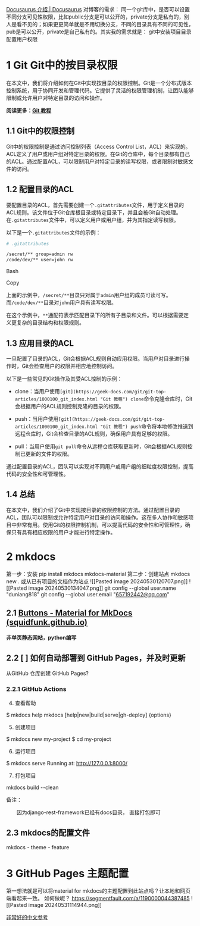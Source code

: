 [Docusaurus 介绍 | Docusaurus](https://docusaurus.io/zh-CN/docs#fast-track)
对博客的需求：
同一个git库中，是否可以设置不同分支可见性权限，比如public分支是可以公开的，private分支是私有的，别人是看不见的；如果更更简单就是不用切换分支，不同的目录具有不同的可见性，pub是可以公开，private是自己私有的。其实我的需求就是：
git中安装项目目录配置用户权限
# 1 Git Git中的按目录权限

在本文中，我们将介绍如何在Git中实现按目录的权限控制。Git是一个分布式版本控制系统，用于协同开发和管理代码。它提供了灵活的权限管理机制，让团队能够限制或允许用户对特定目录的访问和操作。

**阅读更多：[Git 教程](https://geek-docs.com/git)**

## 1.1 Git中的权限控制

Git中的权限控制是通过访问控制列表（Access Control List，ACL）来实现的。ACL定义了用户或用户组对特定目录的权限。在Git的仓库中，每个目录都有自己的ACL。通过配置ACL，可以限制用户对特定目录的读写权限，或者限制对敏感文件的访问。

## 1.2 配置目录的ACL

要配置目录的ACL，首先需要创建一个`.gitattributes`文件，用于定义目录的ACL规则。该文件位于Git仓库根目录或特定目录下，并且会被Git自动处理。在`.gitattributes`文件中，可以定义用户或用户组，并为其指定读写权限。

以下是一个`.gitattributes`文件的示例：

```bash
# .gitattributes

/secret/** group=admin rw
/code/dev/** user=john rw
```

Bash

Copy

上面的示例中，`/secret/**`目录只对属于`admin`用户组的成员可读可写。而`/code/dev/**`目录对`john`用户具有读写权限。

在这个示例中，`**`通配符表示匹配目录下的所有子目录和文件。可以根据需要定义更复杂的目录结构和权限规则。

## 1.3 应用目录的ACL

一旦配置了目录的ACL，Git会根据ACL规则自动应用权限。当用户对目录进行操作时，Git会检查用户的权限并相应地控制访问。

以下是一些常见的Git操作及其受ACL控制的示例：

- clone：当用户使用`[git](https://geek-docs.com/git/git-top-articles/1000100_git_index.html "Git 教程") clone`命令克隆仓库时，Git会根据用户的ACL规则控制克隆的目录的权限。
    
- push：当用户使用`[git](https://geek-docs.com/git/git-top-articles/1000100_git_index.html "Git 教程") push`命令将本地修改推送到远程仓库时，Git会检查目录的ACL规则，确保用户具有足够的权限。
    
- pull：当用户使用`git pull`命令从远程仓库获取更新时，Git会根据ACL规则控制已更新的文件的权限。
    

通过配置目录的ACL，团队可以实现对不同用户或用户组的细粒度权限控制，提高代码的安全性和可管理性。

## 1.4 总结

在本文中，我们介绍了Git中实现按目录的权限控制的方法。通过配置目录的ACL，团队可以限制或允许特定用户对目录的访问和操作。这在多人协作和敏感项目中非常有用。使用Git的权限控制机制，可以提高代码的安全性和可管理性，确保只有具有相应权限的用户才能进行特定操作。

# 2 mkdocs
第一步：安装
pip install mkdocs mkdocs-material
第二步：创建站点
mkdocs new .
或从已有项目的文档作为站点
![[Pasted image 20240530120707.png]]
![[Pasted image 20240530134047.png]]
git config --global user.name "duniang818"
git config --global user.email "657192442@qq.com"

## 2.1 [Buttons - Material for MkDocs (squidfunk.github.io)](https://squidfunk.github.io/mkdocs-material/reference/buttons/)
**非单页静态网站，python编写**
## 2.2 [ ] 如何自动部署到 GitHub Pages，并及时更新
从GitHub 仓库创建 GitHub Pages?

### 2.2.1 GitHub Actions


4. 查看帮助

$ mkdocs help
mkdocs [help|new|build|serve|gh-deploy] {options}

5. 创建项目

$ mkdocs new my-project
$ cd my-project

6. 运行项目

$ mkdocs serve
Running at: http://127.0.0.1:8000/

7. 打包项目

mkdocs build --clean

备注：

　　因为django-rest-framework已经有docs目录， 直接打包即可

## 2.3 mkdocs的配置文件
mkdocs - theme - feature
# 3 GitHub Pages 主题配置
第一想法就是可以将material for mkdocs的主题配置到此站点吗？让本地和网页端看起来一致。
如何做呢？
https://segmentfault.com/a/1190000044387485
![[Pasted image 20240531114944.png]]


[非常好的中文参考](https://blog.arisa.moe/blog/2022/220407-github-pages/#pages)

